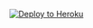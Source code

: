 ﻿
<p><a href="https://dashboard.heroku.com/new?template=https://github.com/houzhidl/xy"> <img src="https://www.herokucdn.com/deploy/button.svg" alt="Deploy to Heroku" /></a></p>
